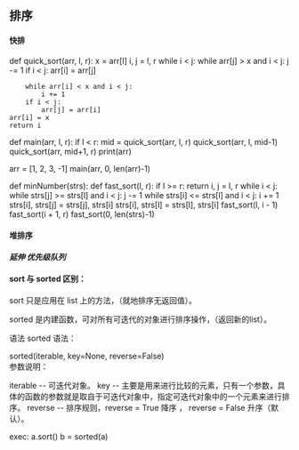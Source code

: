 ## 排序

#### 快排
def quick_sort(arr, l, r):
    x = arr[l]
    i, j = l, r
    while i < j:
        while arr[j] > x and i < j:
            j -= 1
        if i < j:
            arr[i] = arr[j]

        while arr[i] < x and i < j:
            i += 1
        if i < j:
            arr[j] = arr[i]
    arr[i] = x
    return i

def main(arr, l, r):
    if l < r:
        mid = quick_sort(arr, l, r)
        quick_sort(arr, l, mid-1)
        quick_sort(arr, mid+1, r)
    print(arr)

arr = [1, 2, 3, -1]
main(arr, 0, len(arr)-1)
		

 <!-- 大佬的做法比上面的做法快一个量级 -->
<!-- strs = [1, 2, 3, 4, -1] -->
def minNumber(strs):
    def fast_sort(l, r):
        if l >= r: return
        i, j = l, r
        while i < j:
            while strs[j] >= strs[l] and i < j: j -= 1
            while strs[i] <= strs[l] and i < j: i += 1
            strs[i], strs[j] = strs[j], strs[i]
        strs[i], strs[l] = strs[l], strs[i]
        fast_sort(l, i - 1)
        fast_sort(i + 1, r)
    fast_sort(0, len(strs)-1)


#### 堆排序
*__延伸  优先级队列__*




#### sort 与 sorted 区别：
sort 只是应用在 list 上的方法，（就地排序无返回值）。

sorted 是内建函数，可对所有可迭代的对象进行排序操作，（返回新的list）。

 

语法
sorted 语法：

sorted(iterable, key=None, reverse=False)  
参数说明：

iterable -- 可迭代对象。
key -- 主要是用来进行比较的元素，只有一个参数，具体的函数的参数就是取自于可迭代对象中，指定可迭代对象中的一个元素来进行排序。
reverse -- 排序规则，reverse = True 降序 ， reverse = False 升序（默认）。

exec:
a.sort()
b = sorted(a)   

